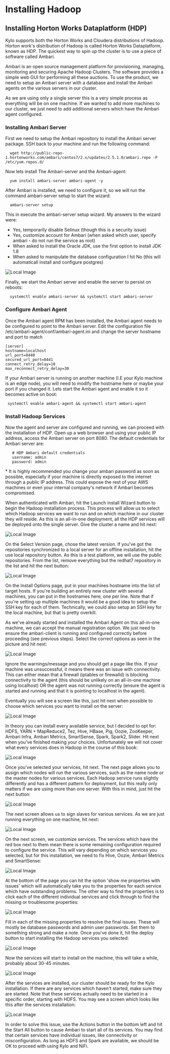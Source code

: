 # Installing Hadoop

## Installing Horton Works Dataplatform (HDP)

Kylo supports both the Horton Works and Cloudera distributions of Hadoop. Horton work's distribution of Hadoop is called Horton Works Dataplatform, known as HDP. The quickest way to spin up the cluster is to use a piece of software called Ambari.

Ambari is an open source management platform for provisioning, managing, monitoring and securing Apache Hadoop Clusters. The software provides a simple web GUI for performing all these auctions. To use the product, we need to setup an Ambari server with a database and install the Ambari agents on the various servers in our cluster.

As we are using only a single server this is a very simple process as everything will be on one machine. If we wanted to add more machines to our cluster, we just need to add additional servers which have the Ambari agent configured.

### Installing Ambari Server

First we need to setup the Ambari repository to install the Ambari server package. SSH back to your machine and run the following command:

```
  wget http://public-repo-1.hortonworks.com/ambari/centos7/2.x/updates/2.5.1.0/ambari.repo -P /etc/yum.repos.d/
```

Now lets install The Ambari-server and the Ambari-agent:

```
  yum install ambari-server ambari-agent -y
```

After Ambari is installed, we need to configure it, so we will run the command ambari-server setup to start the wizard:

```
  ambari-server setup
```

This in execute the ambari-server setup wizard. My answers to the wizard were:
  -  Yes, temporarily disable Selinux (though this is a security issue)
  -  Yes, customize account for Ambari (when asked which user, specify ambari - do not run the service as root)
  -  When asked to install the Oracle JDK, use the first option to install JDK 1.8
  -  When asked to manipulate the database configuration I hit No (this will automaticall install and configure postgres)

![Local Image](/images/ambari-server-setup-complete.png)

Finally, we start the Ambari server and enable the server to persist on reboots:

```
  systemctl enable ambari-server && systemctl start ambari-server
```

### Configure Ambari Agent

Once the Ambari agent RPM has been installed, the Ambari agent needs to be configured to point to the Ambari server. Edit the configuration file /etc/ambari-agent/conf/ambari-agent.ini and change the server hostname and port to match

```
[server]
hostname=localhost
url_port=8440
secured_url_port=8441
connect_retry_delay=10
max_reconnect_retry_delay=30
```

If your Ambari server is running on another machine (I.E your Kylo machine is an edge node), you will need to modify the hostname here or maybe your port if you changed it. Lets start the Ambari agent and enable it so it becomes active on boot:

```
 systemctl enable ambari-agent && systemctl start ambari-agent
```

### Install Hadoop Services

Now the agent and server are configured and running, we can proceed with the installation of HDP. Open up a web browser and using your public IP address, access the Ambari server on port 8080. The default credentials for Ambari server are:

```
   # HDP Ambari default credentials
   username: admin
   password: admin
```

&ast; It is highly recommended you change your ambari password as soon as possible, especially if your machine is directly exposed to the internet through a public IP address. This could expose the rest of your AWS machines or even your internal company's network if Ambari becomes compromised.

When authenticated with Ambari, hit the Launch install Wizard button to begin the Hadoop installation process. This process will allow us to select which Hadoop services we want to run and on which machine in our cluster they will reside. As this is an all-in-one deployment, all the HDP services will be deployed onto the single server. Give the cluster a name and hit next:

![Local Image](/images/hdp-kylo-cluster.png)

On the Select Version page, chose the latest version. If you've got the repositories synchronized to a local server for an offline installation, hit the use local repository button. As this is a test platform, we will use the public repositories. From the list, remove everything but the redhat7 repository in the list and hit the next button:

![Local Image](/images/hdp-repo-rhel7.PNG)

On the Install Options page, put in your machines hostname into the list of target hosts. If you're building an entirely new cluster with several machines, you can put in the hostnames here, one per line. Note that if you're setting up multiple machines it would be a good idea to setup the SSH key for each of them. Technically, we could also setup an SSH key for the local machine, but that is pretty overkill.

As we've already started and installed the Ambari Agent on this all-in-one machine, we can accept the manual registration option. We just need to ensure the ambari-client is running and configured correctly before proceeding (see previous steps). Select the correct options as seen in the picture and hit next:

![Local Image](/images/hdp-ambari-hosts.PNG)

Ignore the warnings/message and you should get a page like this. If your machine was unsuccessful, it means there was an issue with connectivity. This can either mean that a firewall (iptables or firewalld) is blocking connectivity to the agent (this should be unlikely on an all-in-one machine using localhost) OR the agent was not running correctly (ensure the agent is started and running and that it is pointing to localhost in the agent).

Eventually you will see a screen like this, just hit next when possible to choose which services you want to install on the server:

![Local Image](/images/hdp-ambari-registered.PNG)

In theory you can install every available service, but I decided to opt for: HDFS, YARN + MapReduce2, Tez, Hive, HBase, Pig, Oozie, ZooKeeper, Ambari Infra, Ambari Metrics, SmartSense, Spark, Spark2, Slider. Hit next when you've finished making your choices. Unfortunately we will not cover what every services does in Hadoop in the course of this book:

![Local Image](/images/hdp-ambari-services.PNG)

Once you've selected your services, hit next. The next page allows you to assign which nodes will run the various services, such as the name node or the master nodes for various services. Each Hadoop service runs slightly differently and has a different pattern for deployment, but this really only matters if we are using more than one server. With this in mind, just hit the next button:

![Local Image](/images/hdp-ambari-assign-masters.PNG)

The next screen allows us to sign slaves for various services. As we are just running everything on one machine, hit next:

![Local Image](/images/hdp-assign-slaves.PNG)

On the next screen, we customize services. The services which have the red box next to them mean there is some remaining configuration required to configure the service. This will vary depending on which services you selected, but for this installation, we need to fix Hive, Oozie, Ambari Metrics and SmartSense:

![Local Image](/images/hdp-ambari-assign-masters.PNG)

At the bottom of the page you can hit the option 'show me properties with issues' which will automatically take you to the properties for each service which have outstanding problems. The other way to find the properties is to click each of the different individual services and click through to find the missing or troublesome properties:

![Local Image](/images/ambari-server-services-settings-outstanding.PNG)

Fill in each of the missing properties to resolve the final issues. These will mostly be database passwords and admin user passwords. Set them to something strong and make a note. Once you've done it, hit the deploy button to start installing the Hadoop services you selected:

![Local Image](/images/hdp-ambari-services-deploy.PNG)

Now the services will start to install on the machine, this will take a while, probably about 30-45 minutes.

![Local Image](/images/ambari-hdp-installing-services.PNG)

After the services are installed, our cluster should be ready for the Kylo installation. If there are any services which haven't started, make sure they are started. Note that these services actually need to be started in a specific order, starting with HDFS. You may see a screen which looks like this after the services installation:

![Local Image](/images/hdp-ambari-services-down.PNG)

In order to solve this issue, use the Actions button in the bottom left and hit the Start All button to cause Ambari to start all of its services. You may find that certain services have individual issues, like connectivity or misconfiguration. As long as HDFS and Spark are available, we should be OK to proceed with using Kylo and NiFi. 
